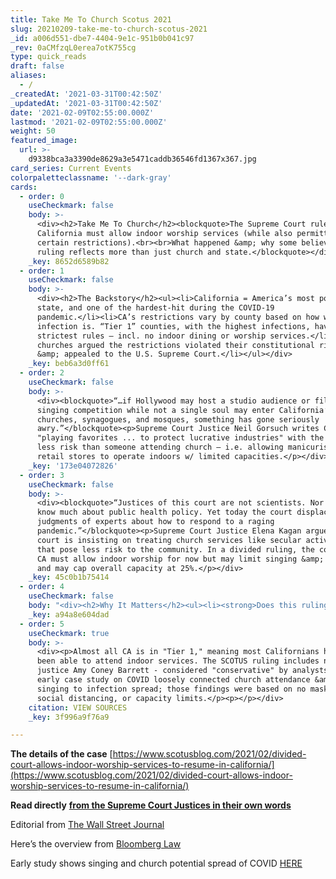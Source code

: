 ```yaml
---
title: Take Me To Church Scotus 2021
slug: 20210209-take-me-to-church-scotus-2021
_id: a006d551-dbe7-4404-9e1c-951b0b041c97
_rev: 0aCMfzqL0erea7otK755cg
type: quick_reads
draft: false
aliases:
  - /
_createdAt: '2021-03-31T00:42:50Z'
_updatedAt: '2021-03-31T00:42:50Z'
date: '2021-02-09T02:55:00.000Z'
lastmod: '2021-02-09T02:55:00.000Z'
weight: 50
featured_image:
  url: >-
    d9338bca3a3390de8629a3e5471caddb36546fd1367x367.jpg
card_series: Current Events
colorpaletteclassname: '--dark-gray'
cards:
  - order: 0
    useCheckmark: false
    body: >-
      <div><h2>Take Me To Church</h2><blockquote>The Supreme Court rules
      California must allow indoor worship services (while also permitting
      certain restrictions).<br><br>What happened &amp; why some believe this
      ruling reflects more than just church and state.</blockquote></div>
    _key: 8652d6589b82
  - order: 1
    useCheckmark: false
    body: >-
      <div><h2>The Backstory</h2><ul><li>California = America’s most populous
      state, and one of the hardest-hit during the COVID-19
      pandemic.</li><li>CA’s restrictions vary by county based on how widespread
      infection is. “Tier 1” counties, with the highest infections, have had the
      strictest rules – incl. no indoor dining or worship services.</li><li>CA
      churches argued the restrictions violated their constitutional rights
      &amp; appealed to the U.S. Supreme Court.</li></ul></div>
    _key: beb6a3d0ff61
  - order: 2
    useCheckmark: false
    body: >-
      <div><blockquote>“…if Hollywood may host a studio audience or film a
      singing competition while not a single soul may enter California’s
      churches, synagogues, and mosques, something has gone seriously
      awry.”</blockquote><p>Supreme Court Justice Neil Gorsuch writes CA is
      "playing favorites ... to protect lucrative industries" with the same or
      less risk than someone attending church – i.e. allowing manicurists &amp;
      retail stores to operate indoors w/ limited capacities.</p></div>
    _key: '173e04072826'
  - order: 3
    useCheckmark: false
    body: >-
      <div><blockquote>“Justices of this court are not scientists. Nor do we
      know much about public health policy. Yet today the court displaces the
      judgments of experts about how to respond to a raging
      pandemic.”</blockquote><p>Supreme Court Justice Elena Kagan argues the
      court is insisting on treating church services like secular activities
      that pose less risk to the community. In a divided ruling, the court says
      CA must allow indoor worship for now but may limit singing &amp; chanting,
      and may cap overall capacity at 25%.</p></div>
    _key: 45c0b1b75414
  - order: 4
    useCheckmark: false
    body: "<div><h2>Why It Matters</h2><ul><li><strong>Does this ruling reflect a greater legal or social trend? Two points to consider:</strong></li><li><em>“…the orders marked a</em>\_<strong><em>new display of the eagerness of the court’s conservative wing</em></strong>\_<em>to protect religious rights even when officials say public health is at stake.”</em> Bloomberg Law</li><li><em>“<strong>Politicians are increasingly trying to restrict core American liberties</strong>, and the courts are a last line of defense.”</em> The Wall Street Journal (op-ed)</li></ul></div>"
    _key: a94a8e604dad
  - order: 5
    useCheckmark: true
    body: >-
      <div><p>Almost all CA is in "Tier 1," meaning most Californians haven't
      been able to attend indoor services. The SCOTUS ruling includes new
      justice Amy Coney Barrett - considered "conservative" by analysts. An
      early case study on COVID loosely connected church attendance &amp;
      singing to infection spread; those findings were based on no mask-wearing,
      social distancing, or capacity limits.</p><p></p></div>
    citation: VIEW SOURCES
    _key: 3f996a9f76a9

---
```

**The details of the case** [https://www.scotusblog.com/2021/02/divided-court-allows-indoor-worship-services-to-resume-in-california/](https://www.scotusblog.com/2021/02/divided-court-allows-indoor-worship-services-to-resume-in-california/)

**Read directly** [**from the Supreme Court Justices in their own words**](https://www.supremecourt.gov/opinions/20pdf/20a136_bq7c.pdf)

Editorial from [The Wall Street Journal](https://www.wsj.com/articles/the-supreme-court-steps-up-again-11612734675)

Here’s the overview from [Bloomberg Law](https://news.bloomberglaw.com/us-law-week/supreme-court-lets-some-california-churches-hold-indoor-services)

Early study shows singing and church potential spread of COVID [HERE](https://www.cdc.gov/mmwr/volumes/69/wr/mm6914e1.htm)